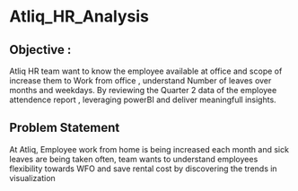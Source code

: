 # Atliq_HR_Analysis
## Objective : 
Atliq HR team want to know the employee available at office and scope of increase them to Work from office , understand Number of leaves over months and weekdays. By reviewing the Quarter 2 data of the employee attendence report , leveraging powerBI and deliver meaningfull insights.
## Problem Statement
At Atliq, Employee work from home is being increased each month and sick leaves are being taken often, team wants to understand employees flexibility towards WFO and save rental cost by discovering the trends in visualization 
